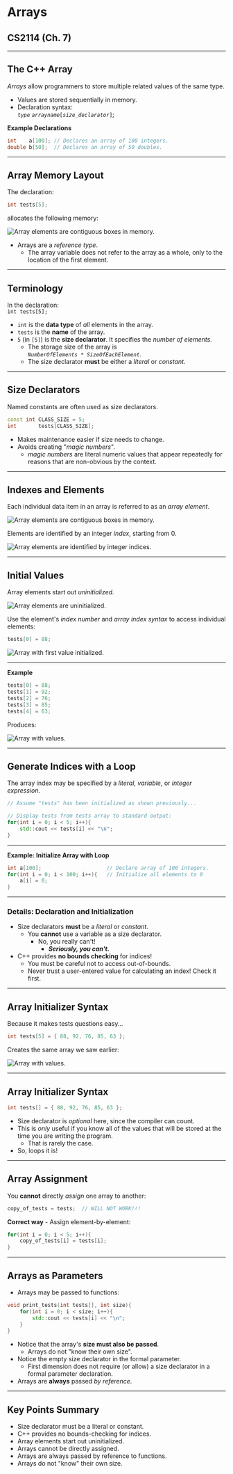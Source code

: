 # Arrays
## CS2114 (Ch. 7)

---

## The C++ Array

_Arrays_ allow programmers to store multiple related values of the same type.

* Values are stored sequentially in memory.
* Declaration syntax: <br />
_`type`_ _`arrayname`_`[`_`size_declarator`_`]`;

**Example Declarations**
``` cpp
int    a[100]; // Declares an array of 100 integers.
double b[50];  // Declares an array of 50 doubles.
```

---

## Array Memory Layout

The declaration:

``` cpp
int tests[5];
```

allocates the following memory:

![Array elements are contiguous boxes in memory.](images/shared/integer_array_no_indices.svg)

* Arrays are a _reference type_.
    - The array variable does not refer to the array as a whole, only to the location of the first element.

---

## Terminology

In the declaration: <br />
`int tests[5];`

* `int` is the **data type** of _all_ elements in the array.
* `tests` is the **name** of the array.
* `5` (in `[5]`) is the **size declarator**.  It specifies the _number of elements_.
    - The storage size of the array is <br /> _`NumberOfElements * SizeOfEachElement`_.
    - The size declarator **must** be either a _literal_ or _constant_.

---

## Size Declarators

Named constants are often used as size declarators.

``` cpp
const int CLASS_SIZE = 5;
int       tests[CLASS_SIZE];
```

* Makes maintenance easier if size needs to change.
* Avoids creating "_magic numbers_".
    - _magic numbers_ are literal numeric values that appear repeatedly for reasons that are non-obvious by the context.

---

## Indexes and Elements

Each individual data item in an array is referred to as an _array element_.

![Array elements are contiguous boxes in memory.](images/shared/integer_array_no_indices.svg)

Elements are identified by an integer _index_, starting from 0.

![Array elements are identified by integer indices.](images/shared/integer_array_with_indices.svg)

---

## Initial Values

Array elements start out _uninitialized_.

![Array elements are uninitialized.](images/shared/integer_array_uninitialized.svg)

Use the element's _index number_ and _array index syntax_ to access individual elements:

``` cpp
tests[0] = 88;
```

![Array with first value initialized.](images/shared/integer_array_first_element_initialized.svg)

---

**Example**

``` cpp
tests[0] = 88;
tests[1] = 92;
tests[2] = 76;
tests[3] = 85;
tests[4] = 63;
```

Produces:

![Array with values.](images/shared/integer_array_with_values.svg)

---

## Generate Indices with a Loop

The array index may be specified by a _literal_, _variable_, or _integer expression_.

``` cpp
// Assume "tests" has been initialized as shown previously...

// Display tests from tests array to standard output:
for(int i = 0; i < 5; i++){
    std::cout << tests[i] << "\n";
}
```

---

**Example: Initialize Array with Loop**

``` cpp
int a[100];                     // Declare array of 100 integers.
for(int i = 0; i < 100; i++){   // Initialize all elements to 0
    a[i] = 0;
}
```

---

### Details: Declaration and Initialization

* Size declarators **must** be a _literal_ or _constant_.
    - You **cannot** use a variable as a size declarator.
        + No, you really can't!
            + _**Seriously, you can't.**_
* C++ provides **no bounds checking** for indices!
    - You must be careful not to access out-of-bounds.
    - Never trust a user-entered value for calculating an index!  Check it first.

---

## Array Initializer Syntax

Because it makes tests questions easy...

``` cpp
int tests[5] = { 88, 92, 76, 85, 63 };
```

Creates the same array we saw earlier:

![Array with values.](images/shared/integer_array_with_values.svg)

---

## Array Initializer Syntax

``` cpp
int tests[] = { 88, 92, 76, 85, 63 };
```

* Size declarator is _optional_ here, since the compiler can count.
* This is _only_ useful if you know all of the values that will be stored at the time you are writing the program.
    - That is rarely the case.
* So, loops it is!

---

## Array Assignment

You **cannot** directly _assign_ one array to another:

``` cpp
copy_of_tests = tests;  // WILL NOT WORK!!!
```

**Correct way** - Assign element-by-element:

``` cpp
for(int i = 0; i < 5; i++){
    copy_of_tests[i] = tests[i];
}
```

---

## Arrays as Parameters

* Arrays may be passed to functions:
```cpp
void print_tests(int tests[], int size){
    for(int i = 0; i < size; i++){
        std::cout << tests[i] << "\n";
    }
}
```
* Notice that the array's **size must also be passed**.
    - Arrays do not "know their own size". 
* Notice the empty size declarator in the formal parameter.
    - First dimension does not require (or allow) a size declarator in a formal parameter declaration.
* Arrays are **always** passed _by reference_.

---

## Key Points Summary

* Size declarator must be a literal or constant.
* C++ provides no bounds-checking for indices.
* Array elements start out uninitialized.
* Arrays cannot be directly assigned.
* Arrays are always passed by reference to functions.
* Arrays do not "know" their own size.
